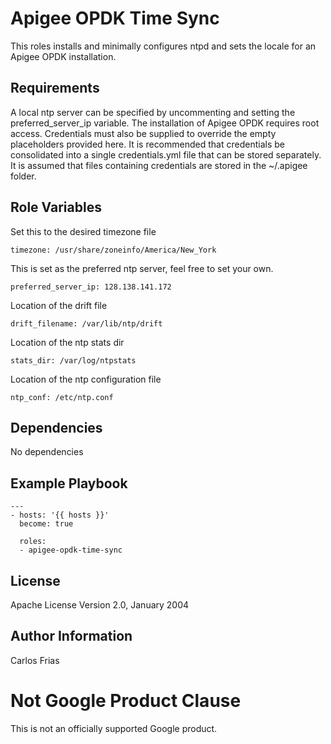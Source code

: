 Apigee OPDK Time Sync
=====================

This roles installs and minimally configures ntpd and sets the locale for an Apigee OPDK installation.  

Requirements
------------

A local ntp server can be specified by uncommenting and setting the preferred_server_ip variable. The installation of 
Apigee OPDK requires root access. Credentials must also be supplied to override the empty placeholders
provided here. It is recommended that credentials be consolidated into a single credentials.yml file that can be stored 
separately. It is assumed that files containing credentials are stored in the ~/.apigee folder. 

Role Variables
--------------

Set this to the desired timezone file

    timezone: /usr/share/zoneinfo/America/New_York

This is set as the preferred ntp server, feel free to set your own. 

    preferred_server_ip: 128.138.141.172

Location of the drift file

    drift_filename: /var/lib/ntp/drift


Location of the ntp stats dir

    stats_dir: /var/log/ntpstats

Location of the ntp configuration file

    ntp_conf: /etc/ntp.conf

Dependencies
------------

No dependencies

Example Playbook
----------------

    ---
    - hosts: '{{ hosts }}'
      become: true
    
      roles:
      - apigee-opdk-time-sync

License
-------

Apache License Version 2.0, January 2004

Author Information
------------------

Carlos Frias
<!-- BEGIN Google Required Disclaimer -->

# Not Google Product Clause

This is not an officially supported Google product.
<!-- END Google Required Disclaimer -->
